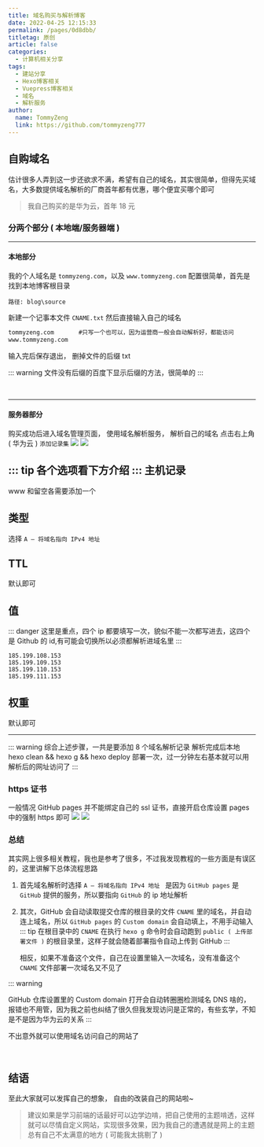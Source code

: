 ```yaml
---
title: 域名购买与解析博客
date: 2022-04-25 12:15:33
permalink: /pages/0d8dbb/
titletag: 原创
article: false
categories:
  - 计算机相关分享
tags:
  - 建站分享
  - Hexo博客相关
  - Vuepress博客相关
  - 域名
  - 解析服务
author: 
  name: TommyZeng
  link: https://github.com/tommyzeng777
---
```


## 自购域名

估计很多人弄到这一步还欲求不满，希望有自己的域名，其实很简单，但得先买域名，大多数提供域名解析的厂商首年都有优惠，哪个便宜买哪个即可
>我自己购买的是华为云，首年 18 元

### 分两个部分 ( 本地端/服务器端 )
---
#### 本地部分
我的个人域名是 `tommyzeng.com`，以及 `www.tommyzeng.com`
配置很简单，首先是找到本地博客根目录
```
路径: blog\source
```
新建一个记事本文件 `CNAME.txt` 然后直接输入自己的域名
```txt
tommyzeng.com       #只写一个也可以，因为运营商一般会自动解析好，都能访问
www.tommyzeng.com
```
输入完后保存退出， 删掉文件的后缀 txt

::: warning
文件没有后缀的百度下显示后缀的方法，很简单的
:::

<br>

---
#### 服务器部分

购买成功后进入域名管理页面， 使用域名解析服务， 解析自己的域名
点击右上角 ( 华为云 ) ` 添加记录集 `
<img src="https://gcore.jsdelivr.net/gh/TommyZeng777/picgo/img/202204051503006.png"/>
<img src="https://gcore.jsdelivr.net/gh/TommyZeng777/picgo/img/202204051459283.png"/>

::: tip
各个选项看下方介绍
:::
**主机记录**
---
www 和留空各需要添加一个

**类型**
---
选择 `A – 将域名指向 IPv4 地址 `

**TTL**
---
默认即可

**值**
---
::: danger
这里是重点，四个 ip 都要填写一次，貌似不能一次都写进去，这四个是 Github 的 id,有可能会切换所以必须都解析进域名里
:::
```
185.199.108.153
185.199.109.153
185.199.110.153
185.199.111.153
```

**权重**
---
默认即可

---
::: warning
综合上述步骤，一共是要添加 8 个域名解析记录
解析完成后本地 hexo clean && hexo g && hexo deploy 部署一次，过一分钟左右基本就可以用解析后的网址访问了
:::

### https 证书
一般情况
GitHub pages 并不能绑定自己的 ssl 证书，直接开启仓库设置 pages 中的强制 https 即可
<img src="https://gcore.jsdelivr.net/gh/TommyZeng777/picgo/img/202204051512107.png"/>
<img src="https://gcore.jsdelivr.net/gh/TommyZeng777/picgo/img/202204051513629.png"/>

### 总结
其实网上很多相关教程，我也是参考了很多，不过我发现教程的一些方面是有误区的，这里讲解下总体流程思路

1.  首先域名解析时选择 `A – 将域名指向 IPv4 地址 ` 是因为 `GitHub pages` 是 `GitHub` 提供的服务，所以要指向 `GitHub` 的 ip 地址解析

2.  其次，GitHub 会自动读取提交仓库的根目录的文件 `CNAME` 里的域名，并自动连上域名，所以 `GitHub pages` 的 `Custom domain` 会自动填上，不用手动输入
    ::: tip
    在根目录中的 `CNAME` 在执行 `hexo g` 命令时会自动跑到 `public ( 上传部署文件 )` 的根目录里，这样子就会随着部署指令自动上传到 GitHub
    :::

    相反，如果不准备这个文件，自己在设置里输入一次域名，没有准备这个 `CNAME` 文件部署一次域名又不见了

::: warning

GitHub 仓库设置里的 Custom domain 打开会自动转圈圈检测域名 DNS 啥的，报错也不用管，因为我之前也纠结了很久但我发现访问是正常的，有些玄学，不知是不是因为华为云的关系
:::

不出意外就可以使用域名访问自己的网站了

<br>

## 结语

至此大家就可以发挥自己的想象， 自由的改装自己的网站啦~
>建议如果是学习前端的话最好可以边学边啃，把自己使用的主题啃透，这样就可以尽情自定义网站，实现很多效果，因为我自己的遭遇就是网上的主题总有自己不太满意的地方 ( 可能我太挑剔了 )
